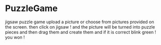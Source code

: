 # PuzzleGame
jigsaw puzzle game
upload a picture or choose from pictures provided on the screen. then click on jigsaw ! and the picture will be turned into puzzle pieces and then drag them and create them and if it is correct blink green ! you won ! 
